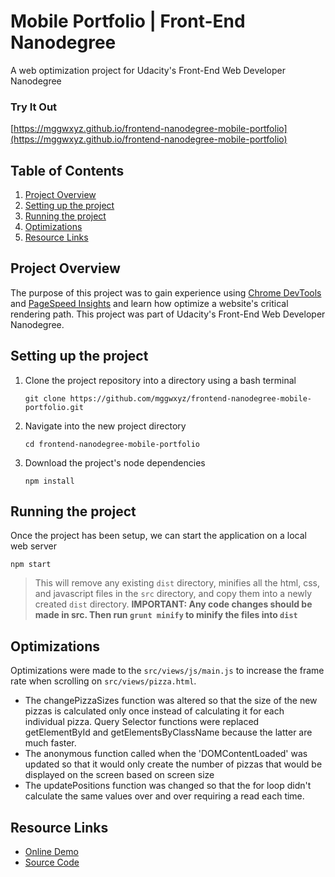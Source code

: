#  Mobile Portfolio | Front-End Nanodegree
A web optimization project for Udacity's Front-End Web Developer Nanodegree

### Try It Out
[https://mggwxyz.github.io/frontend-nanodegree-mobile-portfolio](https://mggwxyz.github.io/frontend-nanodegree-mobile-portfolio)

## Table of Contents
1. [Project Overview](#project-overview)
1. [Setting up the project](#setting-up-the-project)
1. [Running the project](#running-the-project)
1. [Optimizations](#optimizations)
1. [Resource Links](#resource-links)

## Project Overview
The purpose of this project was to gain experience using [Chrome DevTools](https://developer.chrome.com/devtools) and [PageSpeed Insights](https://developers.google.com/speed/pagespeed/insights/) and learn how optimize a website's critical rendering path. This project was part of Udacity's Front-End Web Developer Nanodegree.

## Setting up the project
1. Clone the project repository into a directory using a bash terminal
    ```
    git clone https://github.com/mggwxyz/frontend-nanodegree-mobile-portfolio.git
    ```

1. Navigate into the new project directory

    ```
    cd frontend-nanodegree-mobile-portfolio
    ```
2. Download the project's node dependencies

    ```
    npm install
    ```

## Running the project
Once the project has been setup, we can start the application on a local web server
```
npm start
```
>This will remove any existing `dist` directory, minifies all the html, css, and javascript files in the `src` directory, and copy them into a newly created `dist` directory.
**IMPORTANT: Any code changes should be made in src. Then run `grunt minify` to minify the files into `dist`**


## Optimizations

Optimizations were made to the `src/views/js/main.js` to increase the frame rate when scrolling on `src/views/pizza.html`.

* The changePizzaSizes function was altered so that the size of the new pizzas is calculated only once instead of calculating it for each individual pizza. Query Selector functions were replaced getElementById and getElementsByClassName because the latter are much faster.
* The anonymous function called when the 'DOMContentLoaded' was updated so that it would only create the number of pizzas that would be displayed on the screen based on screen size
* The updatePositions function was changed so that the for loop didn't calculate the same values over and over requiring a read each time.

## Resource Links
* [Online Demo](https://mggwxyz.github.io/frontend-nanodegree-mobile-portfolio)
* [Source Code](https://github.com/mggwxyz/frontend-nanodegree-mobile-portfolio)